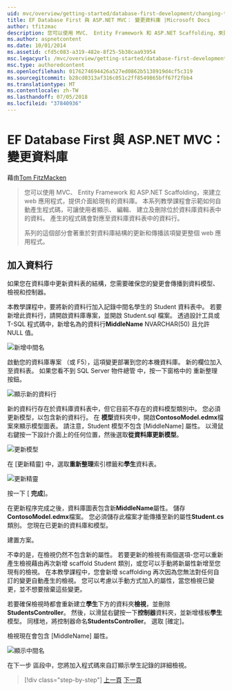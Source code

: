 ```yaml
---
uid: mvc/overview/getting-started/database-first-development/changing-the-database
title: EF Database First 與 ASP.NET MVC： 變更資料庫 |Microsoft Docs
author: tfitzmac
description: 您可以使用 MVC、 Entity Framework 和 ASP.NET Scaffolding，來建立 web 應用程式，提供介面給現有的資料庫。 本教學課程的里...
ms.author: aspnetcontent
ms.date: 10/01/2014
ms.assetid: cfd5c083-a319-482e-8f25-5b38caa93954
msc.legacyurl: /mvc/overview/getting-started/database-first-development/changing-the-database
msc.type: authoredcontent
ms.openlocfilehash: 0176274694426a527ed0862b5138919d4cf5c319
ms.sourcegitcommit: b28cd0313af316c051c2ff8549865bff67f2fbb4
ms.translationtype: MT
ms.contentlocale: zh-TW
ms.lasthandoff: 07/05/2018
ms.locfileid: "37840936"
---
```

<a name="ef-database-first-with-aspnet-mvc-changing-the-database"></a>EF Database First 與 ASP.NET MVC： 變更資料庫
====================
藉由[Tom FitzMacken](https://github.com/tfitzmac)

> 您可以使用 MVC、 Entity Framework 和 ASP.NET Scaffolding，來建立 web 應用程式，提供介面給現有的資料庫。 本系列教學課程會示範如何自動產生程式碼，可讓使用者顯示、 編輯、 建立及刪除位於資料庫資料表中的資料。 產生的程式碼會對應至資料庫資料表中的資料行。
> 
> 系列的這個部分會著重於對資料庫結構的更新和傳播該項變更整個 web 應用程式。


## <a name="add-a-column"></a>加入資料行

如果您在資料庫中更新資料表的結構，您需要確保您的變更會傳播到資料模型、 檢視和控制器。

本教學課程中，要將新的資料行加入記錄中間名學生的 Student 資料表中。 若要新增此資料行，請開啟資料庫專案，並開啟 Student.sql 檔案。 透過設計工具或 T-SQL 程式碼中，新增名為的資料行**MiddleName** NVARCHAR(50) 且允許 NULL 值。

![新增中間名](changing-the-database/_static/image1.png)

啟動您的資料庫專案 （或 F5），這項變更部署到您的本機資料庫。 新的欄位加入至資料表。 如果您看不到 SQL Server 物件總管 中，按一下窗格中的 重新整理 按鈕。

![顯示新的資料行](changing-the-database/_static/image2.png)

新的資料行存在於資料庫資料表中，但它目前不存在的資料模型類別中。 您必須更新模型，以包含新的資料行。 在 **模型**資料夾中，開啟**ContosoModel.edmx**檔案來顯示模型圖表。 請注意，Student 模型不包含 [MiddleName] 屬性。 以滑鼠右鍵按一下設計介面上的任何位置，然後選取**從資料庫更新模型**。

![更新模型](changing-the-database/_static/image3.png)

在 [更新精靈] 中，選取**重新整理**索引標籤和**學生**資料表。

![更新精靈](changing-the-database/_static/image4.png)

按一下 [ **完成**]。

在更新程序完成之後，資料庫圖表包含新**MiddleName**屬性。 儲存**ContosoModel.edmx**檔案。 您必須儲存此檔案才能傳播至新的屬性**Student.cs**類別。 您現在已更新的資料庫和模型。

建置方案。

不幸的是，在檢視仍然不包含新的屬性。 若要更新的檢視有兩個選項-您可以重新產生檢視藉由再次新增 scaffold Student 類別，或您可以手動將新屬性新增至您現有的檢視。 在本教學課程中，您會新增 scaffolding 再次因為您無法對任何自訂的變更自動產生的檢視。 您可以考慮以手動方式加入的屬性，當您檢視已變更，並不想要捨棄這些變更。

若要確保檢視時都會重新建立**學生**下方的資料夾**檢視**，並刪除**StudentsController**。 然後，以滑鼠右鍵按一下**控制器**資料夾，並新增樣板**學生**模型。 同樣地，將控制器命名**StudentsController**。 選取 [確定]。

檢視現在會包含 [MiddleName] 屬性。

![顯示中間名](changing-the-database/_static/image5.png)

在下一步 區段中，您將加入程式碼來自訂顯示學生記錄的詳細檢視。

> [!div class="step-by-step"]
> [上一頁](generating-views.md)
> [下一頁](customizing-a-view.md)
